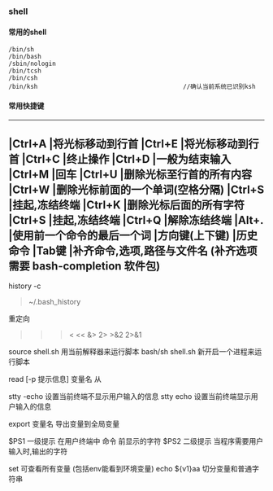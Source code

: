 ### shell



#### 常用的shell
```]# cat /etc/shells
/bin/sh
/bin/bash
/sbin/nologin
/bin/tcsh
/bin/csh
/bin/ksh                                        //确认当前系统已识别ksh
```


#### 常用快捷键
-----
|Ctrl+A		|将光标移动到行首
|Ctrl+E		|将光标移动到行首
|Ctrl+C		|终止操作
|Ctrl+D		|一般为结束输入
|Ctrl+M		|回车
|Ctrl+U		|删除光标至行首的所有内容
|Ctrl+W		|删除光标前面的一个单词(空格分隔)
|Ctrl+S		|挂起,冻结终端
|Ctrl+K		|删除光标后面的所有字符
|Ctrl+S		|挂起,冻结终端
|Ctrl+Q		|解除冻结终端
|Alt+.		|使用前一个命令的最后一个词
|方向键(上下键) |历史命令
|Tab键		|补齐命令,选项,路径与文件名 (补齐选项需要 bash-completion 软件包)
------

history -c 
> ~/.bash_history


重定向
> >> < << &> 2> >&2 2>&1 

source shell.sh  用当前解释器来运行脚本
bash/sh  shell.sh 新开启一个进程来运行脚本

read [-p 提示信息] 变量名 从

stty -echo 设置当前终端不显示用户输入的信息
stty echo  设置当前终端显示用户输入的信息

export 变量名 导出变量到全局变量

$PS1 一级提示 在用户终端中 命令 前显示的字符
$PS2 二级提示 当程序需要用户输入时,输出的字符

set 可查看所有变量 (包括env能看到环境变量)
echo ${v1}aa  切分变量和普通字符串